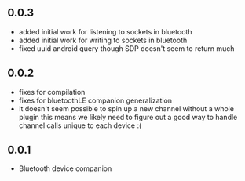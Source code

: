 ## 0.0.3

* added initial work for listening to sockets in bluetooth
* added initial work for writing to sockets in bluetooth
* fixed uuid android query though SDP doesn't seem to return much

## 0.0.2

* fixes for compilation
* fixes for bluetoothLE companion generalization
* it doesn't seem possible to spin up a new channel without a whole plugin
  this means we likely need to figure out a good way to handle channel calls
  unique to each device :(

## 0.0.1

* Bluetooth device companion
